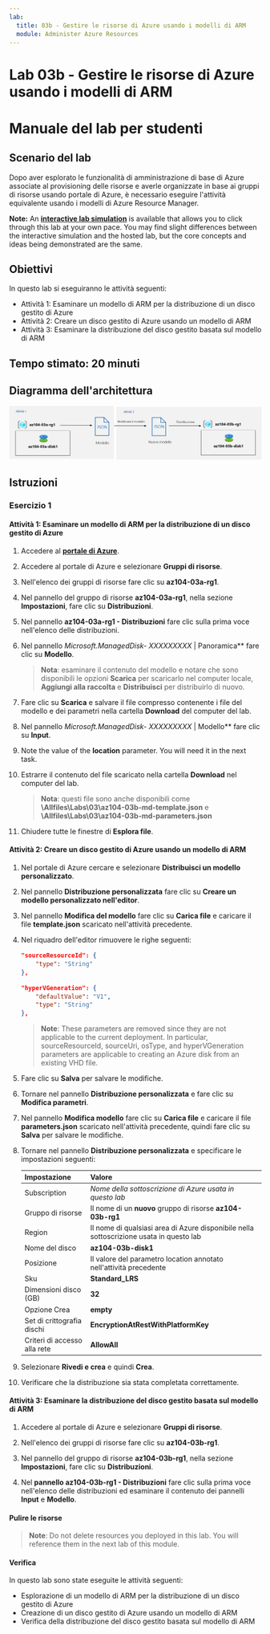 ```yaml
---
lab:
  title: 03b - Gestire le risorse di Azure usando i modelli di ARM
  module: Administer Azure Resources
---
```


# <a name="lab-03b---manage-azure-resources-by-using-arm-templates"></a>Lab 03b - Gestire le risorse di Azure usando i modelli di ARM
# <a name="student-lab-manual"></a>Manuale del lab per studenti

## <a name="lab-scenario"></a>Scenario del lab
Dopo aver esplorato le funzionalità di amministrazione di base di Azure associate al provisioning delle risorse e averle organizzate in base ai gruppi di risorse usando portale di Azure, è necessario eseguire l'attività equivalente usando i modelli di Azure Resource Manager.

<bpt id="p1">**</bpt>Note:<ept id="p1">**</ept> An <bpt id="p2">**</bpt><bpt id="p3">[</bpt>interactive lab simulation<ept id="p3">](https://mslabs.cloudguides.com/guides/AZ-104%20Exam%20Guide%20-%20Microsoft%20Azure%20Administrator%20Exercise%205)</ept><ept id="p2">**</ept> is available that allows you to click through this lab at your own pace. You may find slight differences between the interactive simulation and the hosted lab, but the core concepts and ideas being demonstrated are the same. 

## <a name="objectives"></a>Obiettivi

In questo lab si eseguiranno le attività seguenti:

+ Attività 1: Esaminare un modello di ARM per la distribuzione di un disco gestito di Azure
+ Attività 2: Creare un disco gestito di Azure usando un modello di ARM
+ Attività 3: Esaminare la distribuzione del disco gestito basata sul modello di ARM

## <a name="estimated-timing-20-minutes"></a>Tempo stimato: 20 minuti

## <a name="architecture-diagram"></a>Diagramma dell'architettura

![image](../media/lab03b.png)

## <a name="instructions"></a>Istruzioni

### <a name="exercise-1"></a>Esercizio 1

#### <a name="task-1-review-an-arm-template-for-deployment-of-an-azure-managed-disk"></a>Attività 1: Esaminare un modello di ARM per la distribuzione di un disco gestito di Azure

1. Accedere al [**portale di Azure**](http://portal.azure.com).

1. Accedere al portale di Azure e selezionare **Gruppi di risorse**. 

1. Nell'elenco dei gruppi di risorse fare clic su **az104-03a-rg1**.

1. Nel pannello del gruppo di risorse **az104-03a-rg1**, nella sezione **Impostazioni**, fare clic su **Distribuzioni**.

1. Nel pannello **az104-03a-rg1 - Distribuzioni** fare clic sulla prima voce nell'elenco delle distribuzioni.

1. Nel pannello **Microsoft.ManagedDisk-* XXXXXXXXX* \| Panoramica** fare clic su **Modello**.

    >**Nota**: esaminare il contenuto del modello e notare che sono disponibili le opzioni **Scarica** per scaricarlo nel computer locale, **Aggiungi alla raccolta** e **Distribuisci** per distribuirlo di nuovo.

1. Fare clic su **Scarica** e salvare il file compresso contenente i file del modello e dei parametri nella cartella **Download** del computer del lab.

1. Nel pannello **Microsoft.ManagedDisk-* XXXXXXXXX* \| Modello** fare clic su **Input**.

1. Note the value of the <bpt id="p1">**</bpt>location<ept id="p1">**</ept> parameter. You will need it in the next task.

1. Estrarre il contenuto del file scaricato nella cartella **Download** nel computer del lab.

    >**Nota**: questi file sono anche disponibili come **\\Allfiles\\Labs\\03\\az104-03b-md-template.json** e **\\Allfiles\\Labs\\03\\az104-03b-md-parameters.json**
    
1. Chiudere tutte le finestre di **Esplora file**.

#### <a name="task-2-create-an-azure-managed-disk-by-using-an-arm-template"></a>Attività 2: Creare un disco gestito di Azure usando un modello di ARM

1. Nel portale di Azure cercare e selezionare **Distribuisci un modello personalizzato**.

1. Nel pannello **Distribuzione personalizzata** fare clic su **Creare un modello personalizzato nell'editor**.

1. Nel pannello **Modifica del modello** fare clic su **Carica file** e caricare il file **template.json** scaricato nell'attività precedente.

1. Nel riquadro dell'editor rimuovere le righe seguenti:

   ```json
   "sourceResourceId": {
       "type": "String"
   },
   ```

   ```json
   "hyperVGeneration": {
       "defaultValue": "V1",
       "type": "String"
   },      
   ```

    ><bpt id="p1">**</bpt>Note<ept id="p1">**</ept>: These parameters are removed since they are not applicable to the current deployment. In particular, sourceResourceId, sourceUri, osType, and hyperVGeneration parameters are applicable to creating an Azure disk from an existing VHD file.

1. Fare clic su **Salva** per salvare le modifiche.

1. Tornare nel pannello **Distribuzione personalizzata** e fare clic su **Modifica parametri**. 

1. Nel pannello **Modifica modello** fare clic su **Carica file** e caricare il file **parameters.json** scaricato nell'attività precedente, quindi fare clic su **Salva** per salvare le modifiche.

1. Tornare nel pannello **Distribuzione personalizzata** e specificare le impostazioni seguenti:

    | Impostazione | Valore |
    | --- |--- |
    | Subscription | *Nome della sottoscrizione di Azure usata in questo lab* |
    | Gruppo di risorse | Il nome di un **nuovo** gruppo di risorse **az104-03b-rg1** |
    | Region | Il nome di qualsiasi area di Azure disponibile nella sottoscrizione usata in questo lab |
    | Nome del disco | **az104-03b-disk1** |
    | Posizione | Il valore del parametro location annotato nell'attività precedente |
    | Sku | **Standard_LRS** |
    | Dimensioni disco (GB) | **32** |
    | Opzione Crea | **empty** |
    | Set di crittografia dischi | **EncryptionAtRestWithPlatformKey** |
    | Criteri di accesso alla rete | **AllowAll** |

1. Selezionare **Rivedi e crea** e quindi **Crea**.

1. Verificare che la distribuzione sia stata completata correttamente.

#### <a name="task-3-review-the-arm-template-based-deployment-of-the-managed-disk"></a>Attività 3: Esaminare la distribuzione del disco gestito basata sul modello di ARM

1. Accedere al portale di Azure e selezionare **Gruppi di risorse**. 

1. Nell'elenco dei gruppi di risorse fare clic su **az104-03b-rg1**.

1. Nel pannello del gruppo di risorse **az104-03b-rg1**, nella sezione **Impostazioni**, fare clic su **Distribuzioni**.

1. Nel **pannello az104-03b-rg1 - Distribuzioni** fare clic sulla prima voce nell'elenco delle distribuzioni ed esaminare il contenuto dei pannelli **Input** e **Modello**.

#### <a name="clean-up-resources"></a>Pulire le risorse

   ><bpt id="p1">**</bpt>Note<ept id="p1">**</ept>: Do not delete resources you deployed in this lab. You will reference them in the next lab of this module.

#### <a name="review"></a>Verifica

In questo lab sono state eseguite le attività seguenti:

- Esplorazione di un modello di ARM per la distribuzione di un disco gestito di Azure
- Creazione di un disco gestito di Azure usando un modello di ARM
- Verifica della distribuzione del disco gestito basata sul modello di ARM
